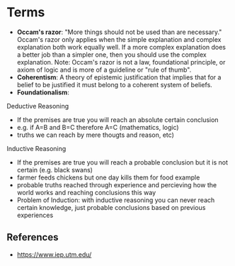 # Terms

- **Occam's razor**: "More things should not be used than are necessary."  Occam's razor only applies when the simple explanation and complex explanation both work equally well. If a more complex explanation does a better job than a simpler one, then you should use the complex explanation.  Note: Occam's razor is not a law, foundational principle, or axiom of logic and is more of a guideline or "rule of thumb".
- **Coherentism**: A theory of epistemic justification that implies that for a belief to be justified it must belong to a coherent system of beliefs.
- **Foundationalism**:

Deductive Reasoning
- If the premises are true you will reach an absolute certain conclusion
- e.g. if A=B and B=C therefore A=C (mathematics, logic)
- truths we can reach by mere thougts and reason, etc)

Inductive Reasoning
- If the premises are true you will reach a probable conclusion but it is not certain (e.g. black swans)
- farmer feeds chickens but one day kills them for food example
- probable truths reached through experience and percieving how the world works and reaching conclusions this way
- Problem of Induction: with inductive reasoning you can never reach certain knowledge, just probable conclusions based on previous experiences

## References

- <https://www.iep.utm.edu/>